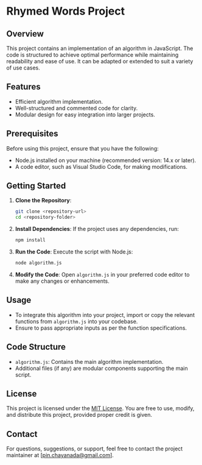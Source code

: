 # Rhymed Words Project

## Overview
This project contains an implementation of an algorithm in JavaScript. The code is structured to achieve optimal performance while maintaining readability and ease of use. It can be adapted or extended to suit a variety of use cases.

## Features
- Efficient algorithm implementation.
- Well-structured and commented code for clarity.
- Modular design for easy integration into larger projects.

## Prerequisites
Before using this project, ensure that you have the following:
- Node.js installed on your machine (recommended version: 14.x or later).
- A code editor, such as Visual Studio Code, for making modifications.

## Getting Started
1. **Clone the Repository**:
   ```bash
   git clone <repository-url>
   cd <repository-folder>
   ```

2. **Install Dependencies**:
   If the project uses any dependencies, run:
   ```bash
   npm install
   ```

3. **Run the Code**:
   Execute the script with Node.js:
   ```bash
   node algorithm.js
   ```

4. **Modify the Code**:
   Open `algorithm.js` in your preferred code editor to make any changes or enhancements.

## Usage
- To integrate this algorithm into your project, import or copy the relevant functions from `algorithm.js` into your codebase.
- Ensure to pass appropriate inputs as per the function specifications.

## Code Structure
- `algorithm.js`: Contains the main algorithm implementation.
- Additional files (if any) are modular components supporting the main script.

## License
This project is licensed under the [MIT License](LICENSE). You are free to use, modify, and distribute this project, provided proper credit is given.

## Contact
For questions, suggestions, or support, feel free to contact the project maintainer at [pin.chayanada@gmail.com].


